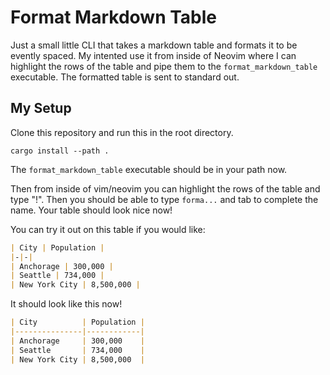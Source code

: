 # Format Markdown Table

Just a small little CLI that takes a markdown table and formats it to be
evently spaced. My intented use it from inside of Neovim where I can highlight
the rows of the table and pipe them to the `format_markdown_table` executable.
The formatted table is sent to standard out.

## My Setup

Clone this repository and run this in the root directory.

```
cargo install --path .
```

The `format_markdown_table` executable should be in your path now.

Then from inside of vim/neovim you can highlight the rows of the table and type
"!". Then you should be able to type `forma...` and tab to complete the name.
Your table should look nice now!

You can try it out on this table if you would like:

```markdown
| City | Population |
|-|-|
| Anchorage | 300,000 |
| Seattle | 734,000 |
| New York City | 8,500,000 |
```

It should look like this now!

```markdown
| City          | Population |
|---------------|------------|
| Anchorage     | 300,000    |
| Seattle       | 734,000    |
| New York City | 8,500,000  |
```
